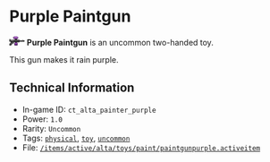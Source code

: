 # Purple Paintgun

<img src="https://raw.githubusercontent.com/Ceterai/Enternia/main/items/active/alta/toys/paint/paintgunpurple.png" alt="Purple Paintgun icon" loading="lazy" height=16px width="auto" /> **Purple Paintgun** is an uncommon two-handed toy.

This gun makes it rain purple.

## Technical Information

- In-game ID: `ct_alta_painter_purple`
- Power: `1.0`
- Rarity: `Uncommon`
- Tags: [`physical`](https://ceterai.github.io/MyEnternia/Wiki/Tags/Physical), [`toy`](https://ceterai.github.io/MyEnternia/Wiki/Tags/Toy), [`uncommon`](https://ceterai.github.io/MyEnternia/Wiki/Tags/Uncommon)
- File: [`/items/active/alta/toys/paint/paintgunpurple.activeitem`](https://github.com/Ceterai/Enternia/blob/main/items/active/alta/toys/paint/paintgunpurple.activeitem)

